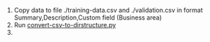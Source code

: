1. Copy data to file ./training-data.csv and ./validation.csv in format Summary,Description,Custom field (Business area)
2. Run [convert-csv-to-dirstructure.py](convert-csv-to-dirstructure.py)
3. 
